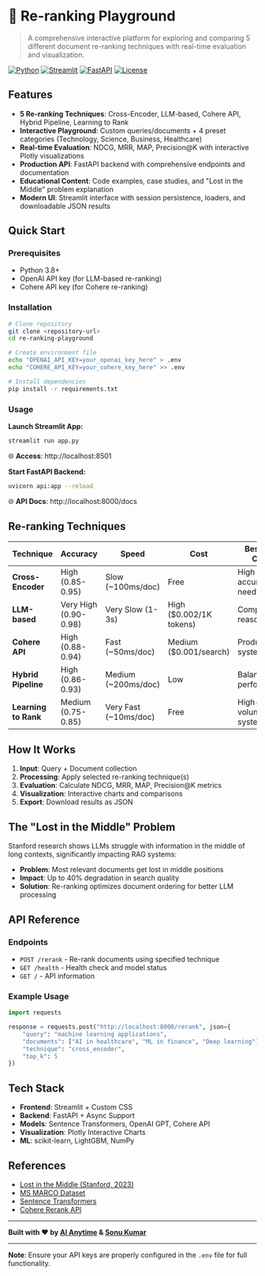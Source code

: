# 🔄 Re-ranking Playground

> A comprehensive interactive platform for exploring and comparing 5 different document re-ranking techniques with real-time evaluation and visualization.

[![Python](https://img.shields.io/badge/Python-3.8+-blue.svg)](https://python.org)
[![Streamlit](https://img.shields.io/badge/Streamlit-1.28+-red.svg)](https://streamlit.io)
[![FastAPI](https://img.shields.io/badge/FastAPI-0.100+-green.svg)](https://fastapi.tiangolo.com)
[![License](https://img.shields.io/badge/License-MIT-yellow.svg)](LICENSE)

## Features

- **5 Re-ranking Techniques**: Cross-Encoder, LLM-based, Cohere API, Hybrid Pipeline, Learning to Rank
- **Interactive Playground**: Custom queries/documents + 4 preset categories (Technology, Science, Business, Healthcare)
- **Real-time Evaluation**: NDCG, MRR, MAP, Precision@K with interactive Plotly visualizations
- **Production API**: FastAPI backend with comprehensive endpoints and documentation
- **Educational Content**: Code examples, case studies, and "Lost in the Middle" problem explanation
- **Modern UI**: Streamlit interface with session persistence, loaders, and downloadable JSON results

## Quick Start

### Prerequisites
- Python 3.8+
- OpenAI API key (for LLM-based re-ranking)
- Cohere API key (for Cohere re-ranking)

### Installation

```bash
# Clone repository
git clone <repository-url>
cd re-ranking-playground

# Create environment file
echo "OPENAI_API_KEY=your_openai_key_here" > .env
echo "COHERE_API_KEY=your_cohere_key_here" >> .env

# Install dependencies
pip install -r requirements.txt
```

### Usage

**Launch Streamlit App:**
```bash
streamlit run app.py
```
🌐 **Access**: http://localhost:8501

**Start FastAPI Backend:**
```bash
uvicorn api:app --reload
```
🌐 **API Docs**: http://localhost:8000/docs

## Re-ranking Techniques

| Technique | Accuracy | Speed | Cost | Best Use Case |
|-----------|----------|-------|------|---------------|
| **Cross-Encoder** | High (0.85-0.95) | Slow (~100ms/doc) | Free | High accuracy needs |
| **LLM-based** | Very High (0.90-0.98) | Very Slow (1-3s) | High ($0.002/1K tokens) | Complex reasoning |
| **Cohere API** | High (0.88-0.94) | Fast (~50ms/doc) | Medium ($0.001/search) | Production systems |
| **Hybrid Pipeline** | High (0.86-0.93) | Medium (~200ms/doc) | Low | Balanced performance |
| **Learning to Rank** | Medium (0.75-0.85) | Very Fast (~10ms/doc) | Free | High-volume systems |

## How It Works

1. **Input**: Query + Document collection
2. **Processing**: Apply selected re-ranking technique(s)
3. **Evaluation**: Calculate NDCG, MRR, MAP, Precision@K metrics
4. **Visualization**: Interactive charts and comparisons
5. **Export**: Download results as JSON

## The "Lost in the Middle" Problem

Stanford research shows LLMs struggle with information in the middle of long contexts, significantly impacting RAG systems:

- **Problem**: Most relevant documents get lost in middle positions
- **Impact**: Up to 40% degradation in search quality
- **Solution**: Re-ranking optimizes document ordering for better LLM processing

## API Reference

### Endpoints
- `POST /rerank` - Re-rank documents using specified technique
- `GET /health` - Health check and model status
- `GET /` - API information

### Example Usage
```python
import requests

response = requests.post("http://localhost:8000/rerank", json={
    "query": "machine learning applications",
    "documents": ["AI in healthcare", "ML in finance", "Deep learning"],
    "technique": "cross_encoder",
    "top_k": 5
})
```

## Tech Stack

- **Frontend**: Streamlit + Custom CSS
- **Backend**: FastAPI + Async Support
- **Models**: Sentence Transformers, OpenAI GPT, Cohere API
- **Visualization**: Plotly Interactive Charts
- **ML**: scikit-learn, LightGBM, NumPy

## References

- [Lost in the Middle (Stanford, 2023)](https://cs.stanford.edu/~nfliu/papers/lost-in-the-middle.tacl2023.pdf)
- [MS MARCO Dataset](https://microsoft.github.io/msmarco/)
- [Sentence Transformers](https://www.sbert.net/)
- [Cohere Rerank API](https://docs.cohere.com/reference/rerank)

---

**Built with ❤️ by [AI Anytime](https://aianytime.net) & [Sonu Kumar](https://sonukumar.site)**

---

**Note**: Ensure your API keys are properly configured in the `.env` file for full functionality.
